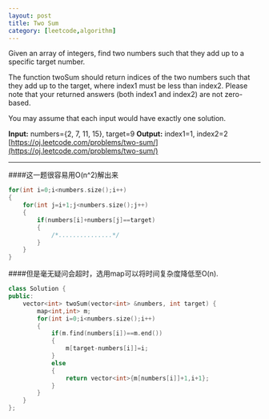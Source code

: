 ```yaml
---
layout: post
title: Two Sum
category: [leetcode,algorithm]
---
```


Given an array of integers, find two numbers such that they add up to a specific target number.

The function twoSum should return indices of the two numbers such that they add up to the target, where index1 must be less than index2. Please note that your returned answers (both index1 and index2) are not zero-based.

You may assume that each input would have exactly one solution.

**Input:** numbers={2, 7, 11, 15}, target=9
**Output:** index1=1, index2=2
[https://oj.leetcode.com/problems/two-sum/](https://oj.leetcode.com/problems/two-sum/)

---

####这一题很容易用O(n^2)解出来
```c++
for(int i=0;i<numbers.size();i++)
{
	for(int j=i+1;j<numbers.size();j++)
	{
		if(numbers[i]+numbers[j]==target)
		{
			/*...............*/
		}
	}
}
```
####但是毫无疑问会超时，选用map可以将时间复杂度降低至O(n).
```c++
class Solution {
public:
    vector<int> twoSum(vector<int> &numbers, int target) {
        map<int,int> m;
        for(int i=0;i<numbers.size();i++)
        {
            if(m.find(numbers[i])==m.end())
            {
                m[target-numbers[i]]=i;
            }
            else
            {
                return vector<int>{m[numbers[i]]+1,i+1};
            }
        }
    }
};
```